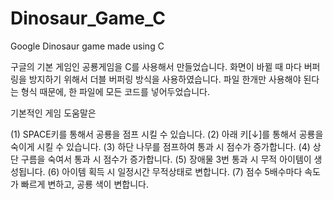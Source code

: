 # Dinosaur_Game_C
Google Dinosaur game made using C 

구글의 기본 게임인 공룡게임을 C를 사용해서 만들었습니다. 
화면이 바뀔 때 마다 버퍼링을 방지하기 위해서 더블 버퍼링 방식을 사용하였습니다. 
파일 한개만 사용해야 된다는 형식 때문에, 한 파일에 모든 코드를 넣어두었습니다. 

기본적인 게임 도움말은
 
(1) SPACE키를 통해서 공룡을 점프 시킬 수 있습니다.
(2) 아래 키[↓]를 통해서 공룡을 숙이게 시킬 수 있습니다.
(3) 하단 나무를 점프하여 통과 시 점수가 증가합니다.
(4) 상단 구름을 숙여서 통과 시 점수가 증가합니다.
(5) 장애물 3번 통과 시 무적 아이템이 생성됩니다.
(6) 아이템 획득 시 일정시간 무적상태로 변합니다.
(7) 점수 5배수마다 속도가 빠르게 변하고, 공룡 색이 변합니다.
